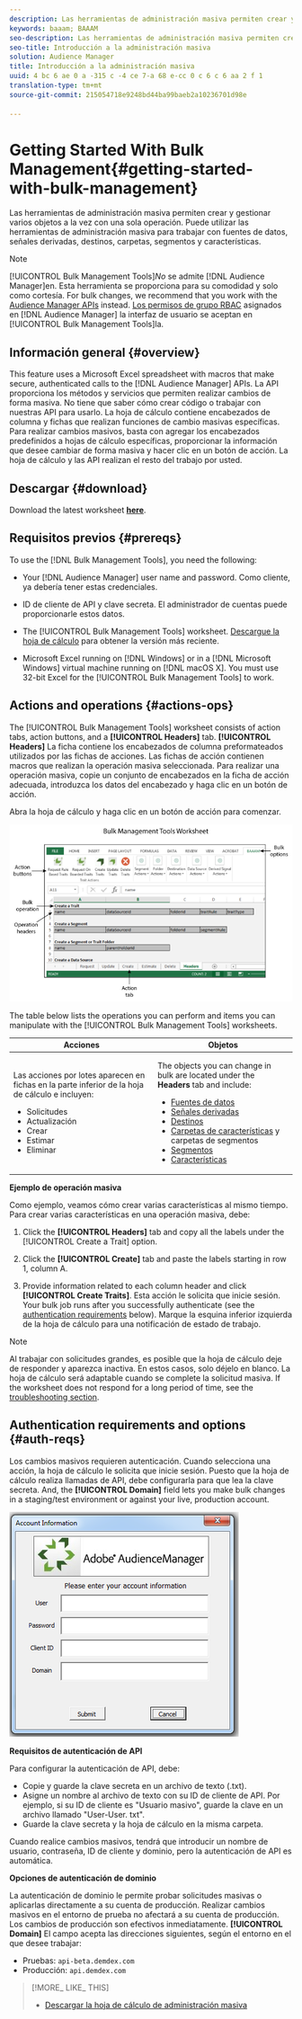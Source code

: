 ```yaml
---
description: Las herramientas de administración masiva permiten crear y gestionar varios objetos a la vez con una sola operación. Puede utilizar las herramientas de administración masiva para trabajar con fuentes de datos, señales derivadas, destinos, carpetas, segmentos y características.
keywords: baaam; BAAAM
seo-description: Las herramientas de administración masiva permiten crear y gestionar varios objetos a la vez con una sola operación. Puede utilizar las herramientas de administración masiva para trabajar con fuentes de datos, señales derivadas, destinos, carpetas, segmentos y características.
seo-title: Introducción a la administración masiva
solution: Audience Manager
title: Introducción a la administración masiva
uuid: 4 bc 6 ae 0 a -315 c -4 ce 7-a 68 e-cc 0 c 6 c 6 aa 2 f 1
translation-type: tm+mt
source-git-commit: 215054718e9248bd44ba99baeb2a10236701d98e

---
```



# Getting Started With Bulk Management{#getting-started-with-bulk-management}

Las herramientas de administración masiva permiten crear y gestionar varios objetos a la vez con una sola operación. Puede utilizar las herramientas de administración masiva para trabajar con fuentes de datos, señales derivadas, destinos, carpetas, segmentos y características.

<!-- 

c_bulk_start.xml

 -->

>[!NOTE]
>
>[!UICONTROL Bulk Management Tools]*No* se admite [!DNL Audience Manager]en. Esta herramienta se proporciona para su comodidad y solo como cortesía. For bulk changes, we recommend that you work with the [Audience Manager APIs](../../api/rest-api-main/aam-api-getting-started.md) instead. [Los permisos de grupo RBAC](../../features/administration/administration-overview.md) asignados en [!DNL Audience Manager] la interfaz de usuario se aceptan en [!UICONTROL Bulk Management Tools]la.

## Información general {#overview}

This feature uses a Microsoft Excel spreadsheet with macros that make secure, authenticated calls to the [!DNL Audience Manager] APIs. La API proporciona los métodos y servicios que permiten realizar cambios de forma masiva. No tiene que saber cómo crear código o trabajar con nuestras API para usarlo. La hoja de cálculo contiene encabezados de columna y fichas que realizan funciones de cambio masivas específicas. Para realizar cambios masivos, basta con agregar los encabezados predefinidos a hojas de cálculo específicas, proporcionar la información que desee cambiar de forma masiva y hacer clic en un botón de acción. La hoja de cálculo y las API realizan el resto del trabajo por usted.

## Descargar {#download}

Download the latest worksheet **[here](assets/BAAAM_August_2018.xlsm)**.

## Requisitos previos {#prereqs}

To use the [!DNL Bulk Management Tools], you need the following:

* Your [!DNL Audience Manager] user name and password. Como cliente, ya debería tener estas credenciales.
* ID de cliente de API y clave secreta. El administrador de cuentas puede proporcionarle estos datos.
* The [!UICONTROL Bulk Management Tools] worksheet. [Descargue la hoja de cálculo](/help/using/reference/bulk-management-tools/bulk-management-intro.md#download) para obtener la versión más reciente.

* Microsoft Excel running on [!DNL Windows] or in a [!DNL Microsoft Windows] virtual machine running on [!DNL macOS X]. You must use 32-bit Excel for the [!UICONTROL Bulk Management Tools] to work.

## Actions and operations {#actions-ops}

The [!UICONTROL Bulk Management Tools] worksheet consists of action tabs, action buttons, and a **[!UICONTROL Headers]** tab. **[!UICONTROL Headers]** La ficha contiene los encabezados de columna preformateados utilizados por las fichas de acciones. Las fichas de acción contienen macros que realizan la operación masiva seleccionada. Para realizar una operación masiva, copie un conjunto de encabezados en la ficha de acción adecuada, introduzca los datos del encabezado y haga clic en un botón de acción.

Abra la hoja de cálculo y haga clic en un botón de acción para comenzar.

![](assets/bamwrkbk.png)

The table below lists the operations you can perform and items you can manipulate with the [!UICONTROL Bulk Management Tools] worksheets.

<table id="table_B9B3E09B692E42BAA52FB32C18B00709"> 
 <thead> 
  <tr> 
   <th colname="col1" class="entry"> Acciones </th> 
   <th colname="col2" class="entry"> Objetos </th> 
  </tr> 
 </thead>
 <tbody> 
  <tr> 
   <td colname="col1"> <p>Las acciones por lotes aparecen en fichas en la parte inferior de la hoja de cálculo e incluyen: </p> <p> 
     <ul id="ul_49F46B9E00C045D29E40258EB7BDCFBB"> 
      <li id="li_193C41EA19EF4D738FBA037D2BF9B05C">Solicitudes </li> 
      <li id="li_5BE2E13D839F4958AAA5C01B7EFC5096">Actualización </li> 
      <li id="li_4CCCC739795945DF8C89787F9A67EB88">Crear  </li> 
      <li id="li_C7D36D2BDF0448CEAF3A5EABE41038E8">Estimar </li> 
      <li id="li_07A3E94326124A3092362D9896EB7732">Eliminar </li> 
     </ul> </p> </td> 
   <td colname="col2"> <p>The objects you can change in bulk are located under the <b><span class="uicontrol"> Headers</span></b> tab and include: </p> <p> 
     <ul id="ul_A7A96F2B1B63430B9A1E1184AC5FA8F2"> 
      <li id="li_E3D9E2E190B04BE685337AC6140C371C"> <a href="../../features/datasources-list-and-settings.md#data-sources-list-and-settings"> Fuentes de datos</a> </li> 
      <li id="li_B645385E40684FA28770913EAF18CB2C"> <a href="../../features/derived-signals.md"> Señales derivadas</a> </li> 
      <li id="li_9059F8C4A41A410899BDEFC76D3F5949"> <a href="../../features/destinations/destinations.md"> Destinos</a> </li> 
      <li id="li_BB5A445150754E53AA38C78461326932"> <a href="../../features/traits/trait-storage.md#trait-storage"> Carpetas de características</a> y carpetas de segmentos </li> 
      <li id="li_7A27DBF64E0945CF8AE8C96E8C6EDA09"> <a href="../../features/segments/segments-purpose.md"> Segmentos</a> </li> 
      <li id="li_A4640A34930040DEA8555EAF0AE2A702"> <a href="../../features/traits/trait-details-page.md"> Características</a> </li> 
     </ul> </p> </td> 
  </tr> 
 </tbody> 
</table>

**Ejemplo de operación masiva**

Como ejemplo, veamos cómo crear varias características al mismo tiempo. Para crear varias características en una operación masiva, debe:

1. Click the **[!UICONTROL Headers]** tab and copy all the labels under the [!UICONTROL Create a Trait] option.

2. Click the **[!UICONTROL Create]** tab and paste the labels starting in row 1, column A.
3. Provide information related to each column header and click **[!UICONTROL Create Traits]**. Esta acción le solicita que inicie sesión. Your bulk job runs after you successfully authenticate (see the [authentication requirements](../../reference/bulk-management-tools/bulk-management-intro.md#auth-reqs) below). Marque la esquina inferior izquierda de la hoja de cálculo para una notificación de estado de trabajo.

>[!NOTE]
>
>Al trabajar con solicitudes grandes, es posible que la hoja de cálculo deje de responder y aparezca inactiva. En estos casos, solo déjelo en blanco. La hoja de cálculo será adaptable cuando se complete la solicitud masiva. If the worksheet does not respond for a long period of time, see the [troubleshooting section](../../reference/bulk-management-tools/bulk-troubleshooting.md).

## Authentication requirements and options {#auth-reqs}

Los cambios masivos requieren autenticación. Cuando selecciona una acción, la hoja de cálculo le solicita que inicie sesión. Puesto que la hoja de cálculo realiza llamadas de API, debe configurarla para que lea la clave secreta. And, the **[!UICONTROL Domain]** field lets you make bulk changes in a staging/test environment or against your live, production account.

![](assets/bamauth.png)

**Requisitos de autenticación de API**

Para configurar la autenticación de API, debe:

* Copie y guarde la clave secreta en un archivo de texto (.txt).
* Asigne un nombre al archivo de texto con su ID de cliente de API. Por ejemplo, si su ID de cliente es "Usuario masivo", guarde la clave en un archivo llamado "User-User. txt".
* Guarde la clave secreta y la hoja de cálculo en la misma carpeta.

Cuando realice cambios masivos, tendrá que introducir un nombre de usuario, contraseña, ID de cliente y dominio, pero la autenticación de API es automática.

**Opciones de autenticación de dominio**

La autenticación de dominio le permite probar solicitudes masivas o aplicarlas directamente a su cuenta de producción. Realizar cambios masivos en el entorno de prueba no afectará a su cuenta de producción. Los cambios de producción son efectivos inmediatamente. **[!UICONTROL Domain]** El campo acepta las direcciones siguientes, según el entorno en el que desee trabajar:

* Pruebas: `api-beta.demdex.com`
* Producción: `api.demdex.com`

>[!MORE_ LIKE_ THIS]
>
>* [Descargar la hoja de cálculo de administración masiva](assets/BAAAM_August_2018.xlsm)

